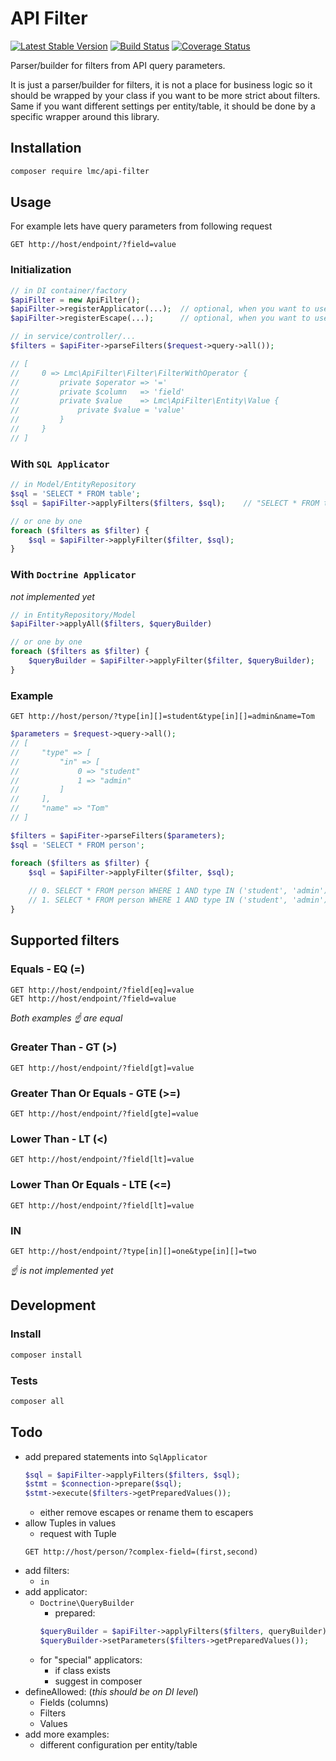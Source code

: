 API Filter
==========

[![Latest Stable Version](https://img.shields.io/packagist/v/lmc/api-filter.svg)](https://packagist.org/packages/lmc/api-filter)
[![Build Status](https://travis-ci.org/lmc-eu/api-filter.svg?branch=master)](https://travis-ci.org/lmc-eu/api-filter)
[![Coverage Status](https://coveralls.io/repos/github/lmc-eu/api-filter/badge.svg?branch=master)](https://coveralls.io/github/lmc-eu/api-filter?branch=master)

Parser/builder for filters from API query parameters.

It is just a parser/builder for filters, it is not a place for business logic so it should be wrapped by your class if you want to be more strict about filters.
Same if you want different settings per entity/table, it should be done by a specific wrapper around this library.


## Installation
```bash
composer require lmc/api-filter
```


## Usage
For example lets have query parameters from following request
```http request
GET http://host/endpoint/?field=value
```

### Initialization
```php
// in DI container/factory
$apiFilter = new ApiFilter();
$apiFilter->registerApplicator(...);  // optional, when you want to use non-standard implementation
$apiFilter->registerEscape(...);      // optional, when you want to use non-standard implementation

// in service/controller/...
$filters = $apiFiter->parseFilters($request->query->all());

// [
//     0 => Lmc\ApiFilter\Filter\FilterWithOperator {
//         private $operator => '='
//         private $column   => 'field'
//         private $value    => Lmc\ApiFilter\Entity\Value {
//             private $value = 'value'
//         }
//     }
// ]
```

### With `SQL Applicator`
```php
// in Model/EntityRepository
$sql = 'SELECT * FROM table';
$sql = $apiFilter->applyFilters($filters, $sql);    // "SELECT * FROM table WHERE 1 AND field = 'value'"

// or one by one
foreach ($filters as $filter) {
    $sql = $apiFilter->applyFilter($filter, $sql);
}
```

### With `Doctrine Applicator`
_not implemented yet_
```php
// in EntityRepository/Model
$apiFilter->applyAll($filters, $queryBuilder)

// or one by one
foreach ($filters as $filter) {
    $queryBuilder = $apiFilter->applyFilter($filter, $queryBuilder);
}
```

### Example
```http request
GET http://host/person/?type[in][]=student&type[in][]=admin&name=Tom
```

```php
$parameters = $request->query->all();
// [
//     "type" => [
//         "in" => [
//             0 => "student"
//             1 => "admin"
//         ]
//     ],
//     "name" => "Tom"
// ]

$filters = $apiFiter->parseFilters($parameters);
$sql = 'SELECT * FROM person';

foreach ($filters as $filter) {
    $sql = $apiFilter->applyFilter($filter, $sql);
    
    // 0. SELECT * FROM person WHERE 1 AND type IN ('student', 'admin') 
    // 1. SELECT * FROM person WHERE 1 AND type IN ('student', 'admin') AND name = 'Tom' 
}
```


## Supported filters

### Equals - EQ (=)
```http request
GET http://host/endpoint/?field[eq]=value
GET http://host/endpoint/?field=value
```
_Both examples ☝ are equal_

### Greater Than - GT (>)
```http request
GET http://host/endpoint/?field[gt]=value
```

### Greater Than Or Equals - GTE (>=)
```http request
GET http://host/endpoint/?field[gte]=value
```

### Lower Than - LT (<)
```http request
GET http://host/endpoint/?field[lt]=value
```

### Lower Than Or Equals - LTE (<=)
```http request
GET http://host/endpoint/?field[lt]=value
```

### IN
```http request
GET http://host/endpoint/?type[in][]=one&type[in][]=two
```
_☝ is not implemented yet_


## Development

### Install
```bash
composer install
```

### Tests
```bash
composer all
```

## Todo
- add prepared statements into `SqlApplicator`
    ```php
    $sql = $apiFilter->applyFilters($filters, $sql);
    $stmt = $connection->prepare($sql);
    $stmt->execute($filters->getPreparedValues());
    ```
    - either remove escapes or rename them to escapers
- allow Tuples in values
    - request with Tuple
    ```http request
    GET http://host/person/?complex-field=(first,second)
    ```
- add filters:
    - `in`
- add applicator:
    - `Doctrine\QueryBuilder`
        - prepared:
        ```php
        $queryBuilder = $apiFilter->applyFilters($filters, queryBuilder);
        $queryBuilder->setParameters($filters->getPreparedValues());
        ```
    - for "special" applicators:
        - if class exists
        - suggest in composer
- defineAllowed: (_this should be on DI level_)
    - Fields (columns)
    - Filters
    - Values
- add more examples:
    - different configuration per entity/table
